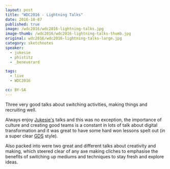 ```yaml
---
layout: post
title: "WDC2016 - Lightning Talks"
date: 2016-10-07
published: true
image: /wdc2016/wdc2016-lightning-talks.jpg
image-thumb: /wdc2016/wdc2016-lightning-talks-thumb.jpg
original: wdc2016/wdc2016-lightning-talks-large.jpg
category: sketchnotes
speaker:
  - jukesie
  - phistitz
  - _beneverard

tags:
  - live
  - WDC2016

cc: BY-SA
---
```


Three very good talks about switching activities, making things and recruiting well.

Always enjoy [Jukesie's][jukes] talks and this was no exception, the importance of culture and creating good teams is a constant in lots of talk about digital transformation and it was great to have some hard won lessons spelt out (in a super clear [GDS][gds] style).

Also packed into were two great and different talks about creativity and making, which steered clear of any axe making cliches to emphasise the benefits of switching up mediums and techniques to stay fresh and explore ideas.

[jukes]:https://productforthepeople.xyz/
[gds]:https://gds.blog.gov.uk/2016/04/07/giving-clear-presentations/
